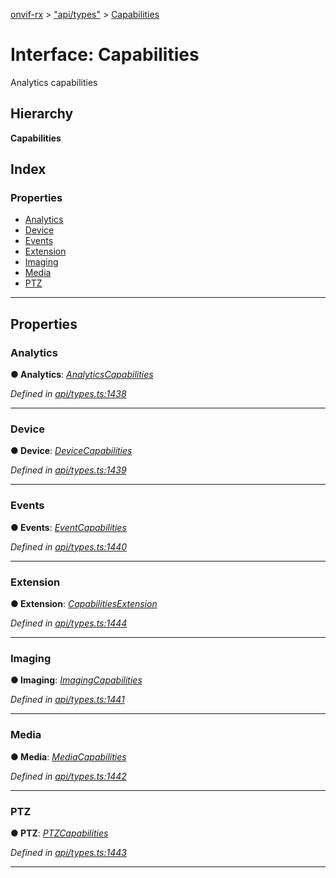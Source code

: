 [onvif-rx](../README.md) > ["api/types"](../modules/_api_types_.md) > [Capabilities](../interfaces/_api_types_.capabilities.md)

# Interface: Capabilities

Analytics capabilities

## Hierarchy

**Capabilities**

## Index

### Properties

* [Analytics](_api_types_.capabilities.md#analytics)
* [Device](_api_types_.capabilities.md#device)
* [Events](_api_types_.capabilities.md#events)
* [Extension](_api_types_.capabilities.md#extension)
* [Imaging](_api_types_.capabilities.md#imaging)
* [Media](_api_types_.capabilities.md#media)
* [PTZ](_api_types_.capabilities.md#ptz)

---

## Properties

<a id="analytics"></a>

###  Analytics

**● Analytics**: *[AnalyticsCapabilities](_api_types_.analyticscapabilities.md)*

*Defined in [api/types.ts:1438](https://github.com/patrickmichalina/onvif-rx/blob/d62cee9/src/api/types.ts#L1438)*

___
<a id="device"></a>

###  Device

**● Device**: *[DeviceCapabilities](_api_types_.devicecapabilities.md)*

*Defined in [api/types.ts:1439](https://github.com/patrickmichalina/onvif-rx/blob/d62cee9/src/api/types.ts#L1439)*

___
<a id="events"></a>

###  Events

**● Events**: *[EventCapabilities](_api_types_.eventcapabilities.md)*

*Defined in [api/types.ts:1440](https://github.com/patrickmichalina/onvif-rx/blob/d62cee9/src/api/types.ts#L1440)*

___
<a id="extension"></a>

###  Extension

**● Extension**: *[CapabilitiesExtension](_api_types_.capabilitiesextension.md)*

*Defined in [api/types.ts:1444](https://github.com/patrickmichalina/onvif-rx/blob/d62cee9/src/api/types.ts#L1444)*

___
<a id="imaging"></a>

###  Imaging

**● Imaging**: *[ImagingCapabilities](_api_types_.imagingcapabilities.md)*

*Defined in [api/types.ts:1441](https://github.com/patrickmichalina/onvif-rx/blob/d62cee9/src/api/types.ts#L1441)*

___
<a id="media"></a>

###  Media

**● Media**: *[MediaCapabilities](_api_types_.mediacapabilities.md)*

*Defined in [api/types.ts:1442](https://github.com/patrickmichalina/onvif-rx/blob/d62cee9/src/api/types.ts#L1442)*

___
<a id="ptz"></a>

###  PTZ

**● PTZ**: *[PTZCapabilities](_api_types_.ptzcapabilities.md)*

*Defined in [api/types.ts:1443](https://github.com/patrickmichalina/onvif-rx/blob/d62cee9/src/api/types.ts#L1443)*

___

